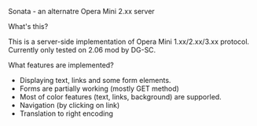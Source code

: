 Sonata - an alternatre Opera Mini 2.xx server

What's this?

This is a server-side implementation of Opera Mini 1.xx/2.xx/3.xx 
protocol. Currently only tested on 2.06 mod by DG-SC.

What features are implemented?
 - Displaying text, links and some form elements.
 - Forms are partially working (mostly GET method)
 - Most of color features (text, links, background) are supporled.
 - Navigation (by clicking on link)
 - Translation to right encoding
